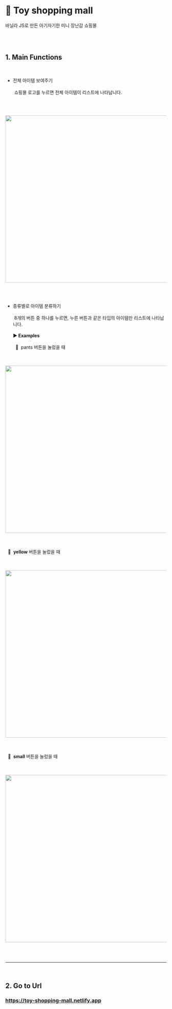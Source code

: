 # 🧸 Toy shopping mall

바닐라 JS로 만든 아기자기한 미니 장난감 쇼핑몰

</br></br>

## 1. Main Functions
</br>

- 전체 아이템 보여주기</br></br>
&nbsp;쇼핑몰 로고를 누르면 전체 아이템이 리스트에 나타납니다. 

</br></br>

<img src="https://user-images.githubusercontent.com/71072930/105573313-0120a800-5da0-11eb-8cfa-ef1579a95144.png" width= "700px" height="520" align="30px">

</br></br>

- 종류별로 아이템 분류하기</br></br>
&nbsp;8개의 버튼 중 하나를 누르면, 누른 버튼과 같은 타입의 아이템만 리스트에 나타납니다.</br></br>
**▶ Examples**</br></br>
&nbsp; 👖 &nbsp;pants 버튼을 눌렀을 때</br></br></br>

<img src="https://user-images.githubusercontent.com/71072930/105573316-02ea6b80-5da0-11eb-890c-f3863cc8dd31.png" width= "700px" height="520">

</br></br>
&nbsp; 💛 &nbsp;**yellow** 버튼을 눌렀을 때</br></br></br>

<img src="https://user-images.githubusercontent.com/71072930/105573317-04b42f00-5da0-11eb-8ccf-6cc74fc225c4.png" width= "700px" height="520">

</br></br>
&nbsp; 🧁 &nbsp;**small** 버튼을 눌렀을 때</br></br></br>

<img src="https://user-images.githubusercontent.com/71072930/105573321-067df280-5da0-11eb-8932-66996595070f.png" width= "700px" height="520">

</br></br>
* * * 
</br>

## 2. Go to Url 
### https://toy-shopping-mall.netlify.app
</br>
